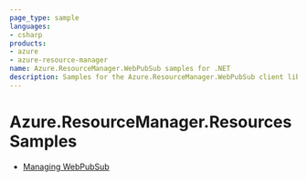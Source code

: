 ```yaml
---
page_type: sample
languages:
- csharp
products:
- azure
- azure-resource-manager
name: Azure.ResourceManager.WebPubSub samples for .NET
description: Samples for the Azure.ResourceManager.WebPubSub client library
---
```


# Azure.ResourceManager.Resources Samples

- [Managing WebPubSub]([./Sample1_ManagingWebPubSub.md](https://github.com/HarveyLink/azure-sdk-for-net/blob/minghc/t2webpubsub/sdk/webpubsub/Azure.ResourceManager.WebPubSub/samples/Sample1_ManagingWebPubSub.md))
